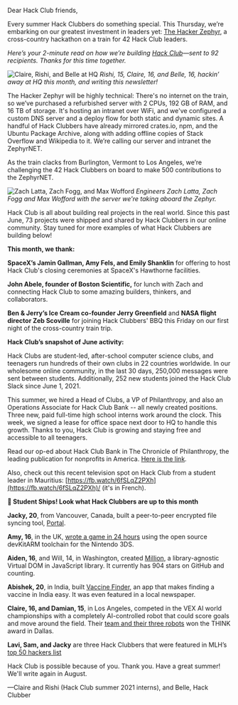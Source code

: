 Dear Hack Club friends,

Every summer Hack Clubbers do something special. This Thursday, we’re embarking on our greatest investment in leaders yet: [The Hacker Zephyr](https://zephyr.hackclub.com/), a cross-country hackathon on a train for 42 Hack Club leaders.

*Here’s your 2-minute read on how we’re building [Hack Club](https://hackclub.com/)—sent to 92 recipients. Thanks for this time together.*

![Claire, Rishi, and Belle at HQ](https://cloud-mo68g9l4i-hack-club-bot.vercel.app/0img_4852.jpg)
*Rishi, 15, Claire, 16, and Belle, 16, hackin’ away at HQ this month, and writing this newsletter!*

The Hacker Zephyr will be highly technical: There's no internet on the train, so we’ve purchased a refurbished server with 2 CPUs, 192 GB of RAM, and 16 TB of storage. It's hosting an intranet over WiFi, and we've configured a custom DNS server and a deploy flow for both static and dynamic sites. A handful of Hack Clubbers have already mirrored crates.io, npm, and the Ubuntu Package Archive, along with adding offline copies of Stack Overflow and Wikipedia to it. We’re calling our server and intranet the ZephyrNET.

As the train clacks from Burlington, Vermont to Los Angeles, we’re challenging the 42 Hack Clubbers on board to make 500 contributions to the ZephyrNET.

![Zach Latta, Zach Fogg, and Max Wofford](https://cloud-5rrvf1q8j-hack-club-bot.vercel.app/1zephyrnet.jpg)
*Engineers Zach Latta, Zach Fogg and Max Wofford with the server we're taking aboard the Zephyr.*

Hack Club is all about building real projects in the real world. Since this past June, 73 projects were shipped and shared by Hack Clubbers in our online community. Stay tuned for more examples of what Hack Clubbers are building below!

**This month, we thank:**

**SpaceX’s Jamin Gallman, Amy Fels, and Emily Shanklin** for offering to host Hack Club's closing ceremonies at SpaceX's Hawthorne facilities.

**John Abele, founder of Boston Scientific,** for lunch with Zach and connecting Hack Club to some amazing builders, thinkers, and collaborators.

**Ben & Jerry’s Ice Cream co-founder Jerry Greenfield** and **NASA flight director Zeb Scoville** for joining Hack Clubbers' BBQ this Friday on our first night of the cross-country train trip.

**Hack Club’s snapshot of June activity:**

Hack Clubs are student-led, after-school computer science clubs, and teenagers run hundreds of their own clubs in 22 countries worldwide. In our wholesome online community, in the last 30 days, 250,000 messages were sent between students. Additionally, 252 new students joined the Hack Club Slack since June 1, 2021.

This summer, we hired a Head of Clubs, a VP of Philanthropy, and also an Operations Associate for Hack Club Bank -- all newly created positions. Three new, paid full-time high school interns work around the clock. This week, we signed a lease for office space next door to HQ to handle this growth. Thanks to you, Hack Club is growing and staying free and accessible to all teenagers.

Read our op-ed about Hack Club Bank in The Chronicle of Philanthropy, the leading publication for nonprofits in America. [Here is the link](https://www.philanthropy.com/article/nonprofits-need-to-embrace-transparency-even-if-the-supreme-court-rules-to-protect-donor-privacy).

Also, check out this recent television spot on Hack Club from a student leader in Mauritius: [https://fb.watch/6fSLqZ2PXh](https://fb.watch/6fSLqZ2PXh)/ (it's in French).

**🚢 Student Ships! Look what Hack Clubbers are up to this month**

**Jacky, 20**, from Vancouver, Canada, built a peer-to-peer encrypted file syncing tool, [Portal](https://github.com/jackyzha0/portal/).

**Amy, 16**, in the UK, [wrote a game in 24 hours](https://github.com/00p513-dev/pong) using the open source devKitARM toolchain for the Nintendo 3DS.

**Aiden, 16**, and Will, 14, in Washington, created [Million](https://github.com/aidenybai/million), a library-agnostic Virtual DOM in JavaScript library. It currently has 904 stars on GitHub and counting.

**Abishek, 20**, in India, built [Vaccine Finder](https://play.google.com/store/apps/details?id=org.abishek.vaccinechecker), an app that makes finding a vaccine in India easy. It was even featured in a local newspaper.

**Claire, 16, and Damian, 15**, in Los Angeles, competed in the VEX AI world championships with a completely AI-controlled robot that could score goals and move around the field. Their [team and their three robots](https://youtu.be/iIzVqXPNoow) won the THINK award in Dallas.

**Lavi, Sam, and Jacky** are three Hack Clubbers that were featured in MLH’s [top 50 hackers list](https://top.mlh.io/2021)

Hack Club is possible because of you. Thank you. Have a great summer! We'll write again in August.

—Claire and Rishi (Hack Club summer 2021 interns), and Belle, Hack Clubber 
